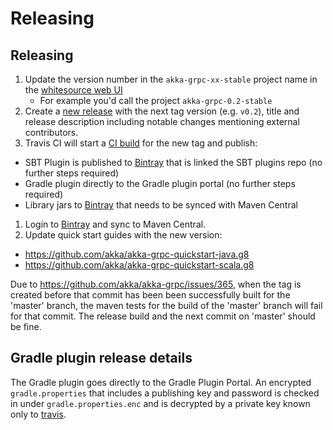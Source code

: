 # Releasing

## Releasing

1. Update the version number in the `akka-grpc-xx-stable` project name in the [whitesource web UI](https://saas.whitesourcesoftware.com)
    - For example you'd call the project `akka-grpc-0.2-stable`
1. Create a [new release](https://github.com/akka/akka-grpc/releases/new) with the next tag version (e.g. `v0.2`), title and release description including notable changes mentioning external contributors.
1. Travis CI will start a [CI build](https://travis-ci.org/akka/akka-grpc/builds) for the new tag and publish:
  - SBT Plugin is published to [Bintray](https://bintray.com/akka/sbt-plugin-releases) that is linked the SBT plugins repo (no further steps required) 
  - Gradle plugin directly to the Gradle plugin portal (no further steps required)
  - Library jars to [Bintray](https://bintray.com/akka/maven) that needs to be synced with Maven Central
1. Login to [Bintray](https://bintray.com/akka/maven/akka-grpc) and sync to Maven Central.
1. Update quick start guides with the new version:
  - https://github.com/akka/akka-grpc-quickstart-java.g8
  - https://github.com/akka/akka-grpc-quickstart-scala.g8

Due to https://github.com/akka/akka-grpc/issues/365, when the tag is created
before that commit has been been successfully built for the 'master' branch,
the maven tests for the build of the 'master' branch will fail for that
commit. The release build and the next commit on 'master' should be fine.

## Gradle plugin release details

The Gradle plugin goes directly to the Gradle Plugin Portal. An encrypted `gradle.properties` that includes a
publishing key and password is checked in under `gradle.properties.enc` and is decrypted by a private key known
only to [travis](https://docs.travis-ci.com/user/encrypting-files/).
